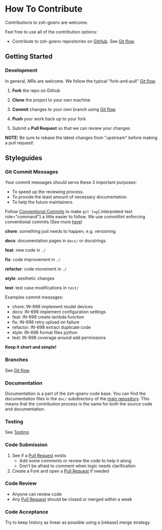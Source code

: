 <!-- Space: Projects -->
<!-- Parent: ZshGoenv -->
<!-- Title: Contributing ZshGoenv -->
<!-- Label: ZshGoenv -->
<!-- Label: Contributing -->
<!-- Include: disclaimer.md -->
<!-- Include: ac:toc -->

# How To Contribute

Contributions to zsh-goenv are welcome.

Feel free to use all of the contribution options:

- Contribute to zsh-goenv repositories on [GitHub](https://github.com/hadenlabs/zsh-goenv). See [Git flow](./contribute/github-flow.md).

## Getting Started

### Development

In general, MRs are welcome. We follow the typical "fork-and-pull" [Git flow](./contribute/github-flow.md).

1. **Fork** the repo on Github
2. **Clone** the project to your own machine
3. **Commit** changes to your own branch using [Git flow](./contribute/github-flow.md)
4. **Push** your work back up to your fork

5. Submit a **Pull Request** so that we can review your changes

**NOTE:** Be sure to rebase the latest changes from "upstream" before making a pull request!

## Styleguides

### Git Commit Messages

Your commit messages should serve these 3 important purposes:

- To speed up the reviewing process.
- To provide the least amount of necessary documentation
- To help the future maintainers.

Follow [Conventional Commits](https://www.conventionalcommits.org/en/v1.0.0) to make `git log`{.interpreted-text role="command"} a little easier to follow. We use commitlint enforcing conventional commits (See more [here](https://github.com/conventional-changelog/commitlint))

**chore**: something just needs to happen, e.g. versioning

**docs**: documentation pages in `docs/` or docstrings

**feat**: new code in `./`

**fix**: code improvement in `./`

**refactor**: code movement in `./`

**style**: aesthetic changes

**test**: test case modifications in `test/`

Examples commit messages:

- chore: IN-698 implement model devices
- docs: IN-698 implement configuration settings
- feat: IN-698 create lambda function
- fix: IN-698 retry upload on failure
- refactor: IN-698 extract duplicate code
- style: IN-698 format files python
- test: IN-698 coverage around add permissions

**Keep it short and simple!**

### Branches

See [Git flow](./contribute/github-flow.md).

### Documentation

Documentation is a part of the zsh-goenv code base. You can find the documentation files in the `doc/` subdirectory of the [main repository](https://github.com/hadenlabs/zsh-goenv). This means that the contribution process is the same for both the source code and documentation.

### Testing

See [Testing](./testing.md).

### Code Submission

1. See if a [Pull Request](https://github.com/hadenlabs/zsh-goenv/pulls) exists
   - Add some comments or review the code to help it along
   - Don\'t be afraid to comment when logic needs clarification
2. Create a Fork and open a [Pull Request](https://github.com/hadenlabs/zsh-goenv/pulls) if needed

### Code Review

- Anyone can review code
- Any [Pull Request](https://github.com/hadenlabs/zsh-goenv/pulls) should be closed or merged within a week

### Code Acceptance

Try to keep history as linear as possible using a [rebase] merge strategy.

